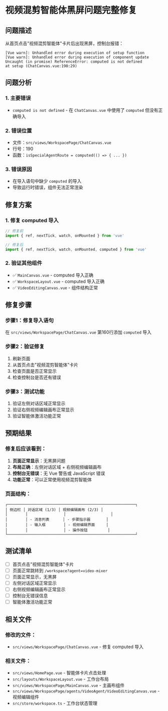 # 视频混剪智能体黑屏问题完整修复

## 问题描述
从首页点击"视频混剪智能体"卡片后出现黑屏，控制台报错：
```
[Vue warn]: Unhandled error during execution of setup function
[Vue warn]: Unhandled error during execution of component update  
Uncaught (in promise) ReferenceError: computed is not defined
at setup (ChatCanvas.vue:190:29)
```

## 问题分析

### 1. 主要错误
- `computed is not defined` - 在 `ChatCanvas.vue` 中使用了 `computed` 但没有正确导入

### 2. 错误位置
- 文件：`src/views/WorkspacePage/ChatCanvas.vue`
- 行号：190
- 函数：`isSpecialAgentRoute = computed(() => { ... })`

### 3. 错误原因
- 在导入语句中缺少 `computed` 的导入
- 导致运行时错误，组件无法正常渲染

## 修复方案

### 1. 修复 computed 导入
```typescript
// 修复前
import { ref, nextTick, watch, onMounted } from 'vue'

// 修复后
import { ref, nextTick, watch, onMounted, computed } from 'vue'
```

### 2. 验证其他组件
- ✅ `MainCanvas.vue` - computed 导入正确
- ✅ `WorkspaceLayout.vue` - computed 导入正确
- ✅ `VideoEditingCanvas.vue` - 组件结构正常

## 修复步骤

### 步骤1：修复导入语句
在 `src/views/WorkspacePage/ChatCanvas.vue` 第160行添加 `computed` 导入

### 步骤2：验证修复
1. 刷新页面
2. 从首页点击"视频混剪智能体"卡片
3. 检查页面是否正常显示
4. 检查控制台是否还有错误

### 步骤3：测试功能
1. 验证左侧对话区域正常显示
2. 验证右侧视频编辑画布正常显示
3. 验证智能体激活功能正常

## 预期结果

### 修复后应该看到：
1. **页面正常显示**：无黑屏问题
2. **布局正确**：左侧对话区域 + 右侧视频编辑画布
3. **控制台无错误**：无 Vue 警告或 JavaScript 错误
4. **功能正常**：可以正常使用视频混剪智能体

### 页面结构：
```
┌─────────────────────────────────────────────────────────┐
│ 侧边栏 │ 对话区域 (1/3) │ 视频编辑画布 (2/3) │
│        │                │                    │
│        │ - 消息列表      │ - 步骤指示器       │
│        │ - 输入框        │ - 视频编辑界面     │
│        │                │ - 操作按钮         │
└─────────────────────────────────────────────────────────┘
```

## 测试清单

- [ ] 首页点击"视频混剪智能体"卡片
- [ ] 页面正常跳转到 `/workspace?agent=video-mixer`
- [ ] 页面正常显示，无黑屏
- [ ] 左侧对话区域正常显示
- [ ] 右侧视频编辑画布正常显示
- [ ] 控制台无错误信息
- [ ] 智能体激活功能正常

## 相关文件

### 修改的文件：
- `src/views/WorkspacePage/ChatCanvas.vue` - 修复 computed 导入

### 相关文件：
- `src/views/HomePage.vue` - 智能体卡片点击处理
- `src/layouts/WorkspaceLayout.vue` - 工作台布局
- `src/views/WorkspacePage/MainCanvas.vue` - 主画布组件
- `src/views/WorkspacePage/agents/VideoAgent/VideoEditingCanvas.vue` - 视频编辑组件
- `src/store/workspace.ts` - 工作台状态管理

